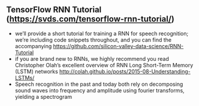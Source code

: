 ## TensorFlow RNN Tutorial (https://svds.com/tensorflow-rnn-tutorial/)
- we’ll provide a short tutorial for training a RNN for speech recognition; we’re including code snippets throughout, and you can find the accompanying https://github.com/silicon-valley-data-science/RNN-Tutorial
- if you are brand new to RNNs, we highly recommend you read Christopher Olah’s excellent overview of RNN Long Short-Term Memory (LSTM) networks http://colah.github.io/posts/2015-08-Understanding-LSTMs/
- Speech recognition in the past and today both rely on decomposing sound waves into frequency and amplitude using fourier transforms, yielding a spectrogram
